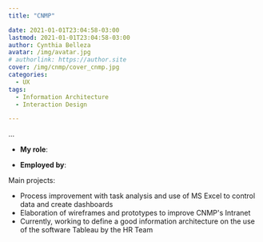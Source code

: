 ```yaml
---
title: "CNMP"

date: 2021-01-01T23:04:58-03:00
lastmod: 2021-01-01T23:04:58-03:00
author: Cynthia Belleza
avatar: /img/avatar.jpg
# authorlink: https://author.site
cover: /img/cnmp/cover_cnmp.jpg
categories:
  - UX 
tags:
  - Information Architecture
  - Interaction Design

---
```


...

<!--more-->

* **My role**: 

* **Employed by**: 

Main projects:

* Process improvement with task analysis and use of MS Excel to control data and create dashboards
* Elaboration of wireframes and prototypes to improve CNMP's Intranet
* Currently, working to define a good information architecture on the use of the software Tableau by the HR Team



